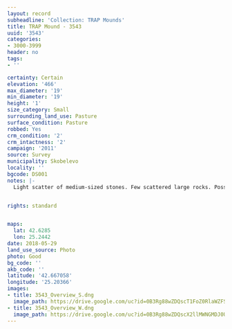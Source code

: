 ```yaml
---
layout: record
subheadline: 'Collection: TRAP Mounds'
title: TRAP Mound - 3543
uuid: '3543'
categories:
- 3000-3999
header: no
tags:
- ''

certainty: Certain
elevation: '466'
max_diameter: '19'
min_diameter: '19'
height: '1'
size_category: Small
surrounding_land_use: Pasture
surface_condition: Pasture
robbed: Yes
crm_condition: '2'
crm_intactness: '2'
campaign: '2011'
source: Survey
municipality: Skobelevo
locality: ''
bgcode: DS001
notes: |-
  Light scatter of medium-sized stones. Few scattered large rocks. Possible excavation carried out on western side (old excavation work). Uniform earth displacement from mound suggests this excavation. Almost completely dug out side.


rights: standard


maps:
  lat: 42.6285
  lon: 25.2442
date: 2018-05-29
land_use_source: Photo
photo: Good
bg_code: ''
akb_code: ''
latitude: '42.667058'
longitude: '25.20366'
images:
- title: 3543_Overview_S.dng
  image_path: https://drive.google.com/uc?id=0B3Rg88wZDQscT1FoZ0RlaWZFSDA
- title: 3543_Overview_W.dng
  image_path: https://drive.google.com/uc?id=0B3Rg88wZDQscX2llMWNGMDJ0UFU
---
```

